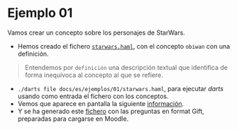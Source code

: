 
# Ejemplo 01

Vamos crear un concepto sobre los personajes de StarWars.

* Hemos creado el fichero [`starwars.haml`](./starwars.haml),
con el concepto `obiwan` con una definición.

> Entendemos por `definición` una descripción textual que identifica de 
forma inequívoca al concepto al que se refiere.

* `./darts file docs/es/ejemplos/01/starwars.haml`, para ejecutar *darts*
usando como entrada el fichero con los conceptos.
* Vemos que aparece en pantalla la siguiente [información](./starwars-log.txt).
* Y se ha generado este [fichero](./starwars-gift.txt) con las preguntas en
format Gift, preparadas para cargarse en Moodle.

